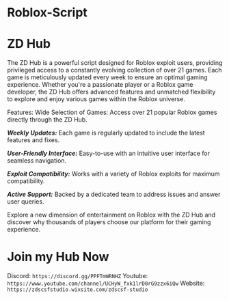 # Roblox-Script

# ZD Hub
The ZD Hub is a powerful script designed for Roblox exploit users, providing privileged access to a constantly evolving collection of over 21 games. Each game is meticulously updated every week to ensure an optimal gaming experience. Whether you're a passionate player or a Roblox game developer, the ZD Hub offers advanced features and unmatched flexibility to explore and enjoy various games within the Roblox universe.

Features:
Wide Selection of Games: Access over 21 popular Roblox games directly through the ZD Hub.

***Weekly Updates:*** Each game is regularly updated to include the latest features and fixes.

***User-Friendly Interface:*** Easy-to-use with an intuitive user interface for seamless navigation.

***Exploit Compatibility:*** Works with a variety of Roblox exploits for maximum compatibility.

***Active Support:*** Backed by a dedicated team to address issues and answer user queries.

Explore a new dimension of entertainment on Roblox with the ZD Hub and discover why thousands of players choose our platform for their gaming experience.

# Join my Hub Now
Discord: ```https://discord.gg/PPFTmWRNHZ```
Youtube: ```https://www.youtube.com/channel/UCHyW_fxk1lrD0rG9zzx6iQw```
Website: ```https://zdscsfstudio.wixsite.com/zdscsf-studio```
